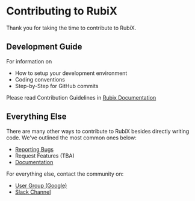 # Contributing to RubiX

Thank you for taking the time to contribute to RubiX.

## Development Guide

For information on 

* How to setup your development environment
* Coding conventions
* Step-by-Step for GitHub commits

Please read Contribution Guidelines in 
[Rubix Documentation](http://rubix.readthedocs.io/en/latest/contrib/index.html)

## Everything Else

There are many other ways to contribute to RubiX besides directly writing code. 
We've outlined the most common ones below:

* [Reporting Bugs](http://rubix.readthedocs.io/en/latest/contrib/issues.html)
* Request Features (TBA)
* [Documentation](http://rubix.readthedocs.io/en/latest/contrib/doc.html)

For everything else, contact the community on:
* [User Group (Google)](https://groups.google.com/forum/#!forum/rubix-users)
* [Slack Channel](https://join.slack.com/t/rubix-cache/signup?x=x-348094509318-348094608182)
